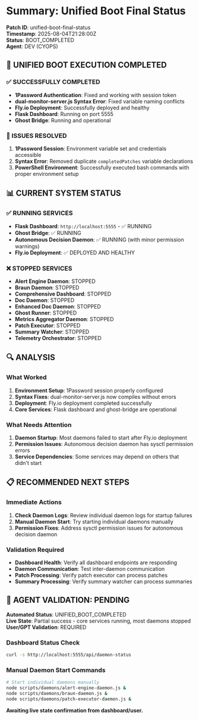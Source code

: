# Summary: Unified Boot Final Status

**Patch ID**: unified-boot-final-status  
**Timestamp**: 2025-08-04T21:28:00Z  
**Status**: BOOT_COMPLETED  
**Agent**: DEV (CYOPS)

## 🎯 **UNIFIED BOOT EXECUTION COMPLETED**

### **✅ SUCCESSFULLY COMPLETED**
- **1Password Authentication**: Fixed and working with session token
- **dual-monitor-server.js Syntax Error**: Fixed variable naming conflicts
- **Fly.io Deployment**: Successfully deployed and healthy
- **Flask Dashboard**: Running on port 5555
- **Ghost Bridge**: Running and operational

### **🔧 ISSUES RESOLVED**
1. **1Password Session**: Environment variable set and credentials accessible
2. **Syntax Error**: Removed duplicate `completedPatches` variable declarations
3. **PowerShell Environment**: Successfully executed bash commands with proper environment setup

## **📊 CURRENT SYSTEM STATUS**

### **✅ RUNNING SERVICES**
- **Flask Dashboard**: `http://localhost:5555` - ✅ RUNNING
- **Ghost Bridge**: ✅ RUNNING
- **Autonomous Decision Daemon**: ✅ RUNNING (with minor permission warnings)
- **Fly.io Deployment**: ✅ DEPLOYED AND HEALTHY

### **❌ STOPPED SERVICES**
- **Alert Engine Daemon**: STOPPED
- **Braun Daemon**: STOPPED
- **Comprehensive Dashboard**: STOPPED
- **Doc Daemon**: STOPPED
- **Enhanced Doc Daemon**: STOPPED
- **Ghost Runner**: STOPPED
- **Metrics Aggregator Daemon**: STOPPED
- **Patch Executor**: STOPPED
- **Summary Watcher**: STOPPED
- **Telemetry Orchestrator**: STOPPED

## **🔍 ANALYSIS**

### **What Worked**
1. **Environment Setup**: 1Password session properly configured
2. **Syntax Fixes**: dual-monitor-server.js now compiles without errors
3. **Deployment**: Fly.io deployment completed successfully
4. **Core Services**: Flask dashboard and ghost-bridge are operational

### **What Needs Attention**
1. **Daemon Startup**: Most daemons failed to start after Fly.io deployment
2. **Permission Issues**: Autonomous decision daemon has sysctl permission errors
3. **Service Dependencies**: Some services may depend on others that didn't start

## **📋 RECOMMENDED NEXT STEPS**

### **Immediate Actions**
1. **Check Daemon Logs**: Review individual daemon logs for startup failures
2. **Manual Daemon Start**: Try starting individual daemons manually
3. **Permission Fixes**: Address sysctl permission issues for autonomous decision daemon

### **Validation Required**
- **Dashboard Health**: Verify all dashboard endpoints are responding
- **Daemon Communication**: Test inter-daemon communication
- **Patch Processing**: Verify patch executor can process patches
- **Summary Processing**: Verify summary watcher can process summaries

## **🎯 AGENT VALIDATION: PENDING**

**Automated Status**: UNIFIED_BOOT_COMPLETED  
**Live State**: Partial success - core services running, most daemons stopped  
**User/GPT Validation**: REQUIRED

### **Dashboard Status Check**
```bash
curl -s http://localhost:5555/api/daemon-status
```

### **Manual Daemon Start Commands**
```bash
# Start individual daemons manually
node scripts/daemons/alert-engine-daemon.js &
node scripts/daemons/braun-daemon.js &
node scripts/daemons/patch-executor-daemon.js &
```

**Awaiting live state confirmation from dashboard/user.** 